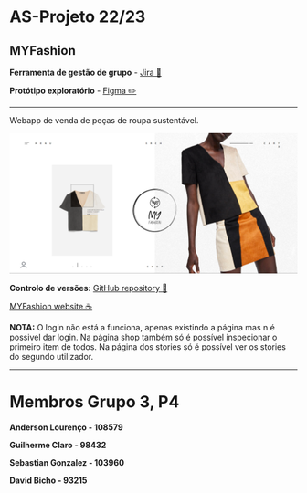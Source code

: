 # AS-Projeto 22/23

## MYFashion

**Ferramenta de gestão de grupo** - [Jira 📘](https://uadegree.atlassian.net/jira/)

**Protótipo exploratório** - [Figma ✏️](https://www.figma.com/file/FCMZpE0fa8lTDlhtD0iVOx/My-Fashion?type=design&node-id=0-1&t=XLaFihn5qy5Ydb7Q-0
)

---

Webapp de venda de peças de roupa sustentável.

![MYFashion Home page](/MYFashion%202//public/image.png)

**Controlo de versões:** [GitHub repository 📁](https://github.com/aokiLourenco/AS-Projeto)

[MYFashion website ☕](https://aokiLourenco.github.io/AS-Projeto/MYFashion%202)

**NOTA:** O login não está a funciona, apenas existindo a página mas n é possivel dar login. Na página shop também só é possível inspecionar o primeiro item de todos. Na página dos stories só é possível ver os stories do segundo utilizador.

---

# Membros Grupo 3, P4

**Anderson Lourenço - 108579**

**Guilherme Claro - 98432**

**Sebastian Gonzalez - 103960**

**David Bicho - 93215**
